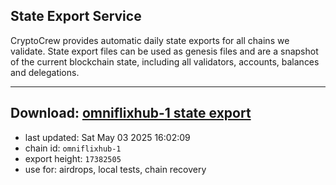 ## State Export Service
CryptoCrew provides automatic daily state exports for all chains we validate. State export files can be used as genesis files and are a snapshot of the current blockchain state, including all validators, accounts, balances and delegations.

---
**Download: [omniflixhub-1 state export](https://dl-eu2.ccvalidators.com/SERVICE/omniflixhub/omniflixhub-1_export_17382505.json)**
---

- last updated: Sat May 03 2025 16:02:09
- chain id: `omniflixhub-1`
- export height: `17382505`
- use for: airdrops, local tests, chain recovery

